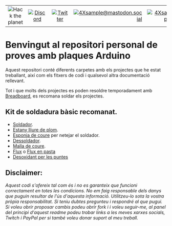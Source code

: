 
|               |               |               |               |               |               |
|:-------------:|:-------------:|:-------------:|-------------:|-------------:|-------------:|
| ![Hack the planet](https://img.shields.io/badge/Hack-The%20Planet-orange) | [![Discord](https://img.shields.io/discord/667340023829626920?logo=discord)](https://discord.gg/ahVq54p) | [![Twitter](https://img.shields.io/twitter/follow/4xsample?style=social&logo=twitter)](https://twitter.com/4xsample/follow?screen_name=shields_io) | [![4Xsample@mastodon.social](https://img.shields.io/badge/Mastodon-@4Xsample-blueviolet?style=for-the-badge&logo=mastodon)](https://mastodon.social/@4Xsample) | [![4Xsample](https://img.shields.io/badge/Twitch-4Xsample-6441A4?style=for-the-badge&logo=twitch)](https://twitch.tv/4Xsample) | [![PayPal](https://img.shields.io/badge/PayPal-00457C?style=for-the-badge&logo=paypal&logoColor=white)](https://www.paypal.com/donate/?hosted_button_id=EFVMSRHVBNJP4) |



# Benvingut al repositori personal de proves amb plaques Arduino

Aquest repositori conté diferents carpetes amb els projectes que he estat treballant, així com els fitxers de codi i qualsevol altra documentació rellevant.

Tot i que molts dels projectes es poden resoldre temporadament amb [Breadboard](https://s.click.aliexpress.com/e/_DEWtkDJ), es recomana soldar els projectes.

## Kit de soldadura bàsic recomanat.
- [Soldador](https://s.click.aliexpress.com/e/_DEXlxvF).
- [Estany lliure de plom](https://s.click.aliexpress.com/e/_DBZOesV).
- [Esponja de coure](https://s.click.aliexpress.com/e/_DnqoW9f) per netejar el soldador.
- [Dessoldador](https://s.click.aliexpress.com/e/_DdyvH4Z).
- [Malla de coure](https://s.click.aliexpress.com/e/_DBD1XXr).
- [Flux](https://s.click.aliexpress.com/e/_DDD4qep) o [Flux en pasta](https://s.click.aliexpress.com/e/_DnLwYxT)
- [Desoxidant per les puntes](https://s.click.aliexpress.com/e/_Dma8TFJ)

## Disclaimer: 
*Aquest codi s'ofereix tal com és i no es garanteix que funcioni correctament en totes les condicions. No em faig responsable dels danys que puguin resultar de l'ús d'aquesta informació. Utilitzeu-lo sota la vostra pròpia responsabilitat. Si teniu dubtes pregunteu i respondré al que pugui. Si voleu obrir proposar cambis podeu obrir fork i i voleu seguir-me, al panel del principi d'aquest readme podeu trobar links a les meves xarxes socials, Twitch i PayPal per si també voleu donar suport al meu treball.*